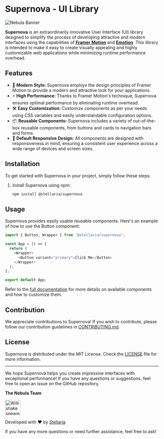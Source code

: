 # Supernova - UI Library

![Nebula Banner](https://storage.googleapis.com/stackly-assets/stellaria/supernova/banner.png)

**Supernova** is an extraordinarily innovative User Interface (UI) library designed to simplify the process of developing attractive and modern interfaces using the capabilities of **[Framer Motion](https://www.framer.com/motion)** and **[Emotion](https://emotion.sh)**. This library is intended to make it easy to create visually appealing and highly customizable web applications while minimizing runtime performance overhead.

## Features

- 🎨 **Modern Style:** Supernova employs the design principles of Framer Motion to provide a modern and attractive look for your applications.
- ⚡ **High Performance:** Thanks to Framer Motion's technique, Supernova ensures optimal performance by eliminating runtime overhead.
- 🛠️ **Easy Customization:** Customize components as per your needs using CSS variables and easily understandable configuration options.
- 📦 **Reusable Components:** Supernova includes a variety of out-of-the-box reusable components, from buttons and cards to navigation bars and forms.
- 📱 **Default Responsive Design:** All components are designed with responsiveness in mind, ensuring a consistent user experience across a wide range of devices and screen sizes.

## Installation

To get started with Supernova in your project, simply follow these steps:

1. Install Supernova using npm:

   ```bash
   npm install @stellaria/supernova
   ```

## Usage

Supernova provides easily usable reusable components. Here's an example of how to use the Button component:

```javascript
import { Button, Wrapper } from '@stellaria/supernova';

const App = () => {
  return (
    <Wrapper>
      <Button variant="primary">Click Me</Button>
    </Wrapper>
  );
};

export default App;
```

Refer to the [full documentation](https://your-documentation-url.com) for more details on available components and how to customize them.

## Contribution

We appreciate contributions to Supernova! If you wish to contribute, please follow our contribution guidelines in [CONTRIBUTING.md](https://github.com/stellaria/Supernova/blob/main/CONTRIBUTING.md).

## License

Supernova is distributed under the MIT License. Check the [LICENSE](https://github.com/stellaria/Supernova/blob/main/LICENSE) file for more information.

---

We hope Supernova helps you create impressive interfaces with exceptional performance! If you have any questions or suggestions, feel free to open an issue on the GitHub repository.

**The Nebula Team**

<a href="https://github.com/WillishakespeareSKR13"><img src="https://avatars.githubusercontent.com/u/95162949?v=3" title="Willishakespeare" width="50" height="50"></a>

Developed with ❤️ by [Stellaria](https://stellaria.app)

If you have any more questions or need further assistance, feel free to ask!
